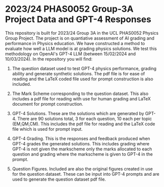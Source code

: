 # 2023/24 PHAS0052 Group-3A Project Data and GPT-4 Responses

This repository is built for 2023/24 Group 3A in the UCL PHAS0052 Physics Group Project. The project is on quantiative assessment of AI grading and performance in Physics education. We have constructed a method to evaluate how well a LLM model is at grading physics solutions. We test this methodology on OpenAI's GPT-4 LLM (between 15/02/2024 and 10/03/2024). In the repository you will find:

1. The question dataset used to test GPT-4 physics performance, grading ability and generate synthetic solutions. The pdf file is for ease of reading and the LaTeX coded file used for prompt construction is also included.

2. The Mark Scheme corresponding to the question dataset. This also includes a pdf file for reading with use for human grading and LaTeX document for prompt construction.

3. GPT-4 Solutions. These are the solutions which are generated by GPT-4. There are 90 solutions total, 3 for each question, 10 each per topic (EM,QM,CM). This includes the pdf file for reading and the LaTeX code file which is used for prompt input. 

4. GPT-4 Grading. This is the responses and feedback produced when GPT-4 grades the generated solutions. This includes grading where GPT-4 is not given the markscheme only the marks allocated to each question and grading where the markscheme is given to GPT-4 in the prompt.

5. Question Figures. Included are also the original figures created in use for the question dataset. These can be input into GPT-4 prompts and are used to generate the question dataset pdf file. 
